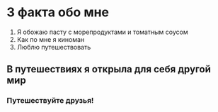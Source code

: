 # 3 факта обо мне

1. Я обожаю пасту с морепродуктами и томатным соусом
2. Как по мне я киноман
3. Люблю путешествовать

## В путешествиях я открыла для себя другой мир
### Путешествуйте друзья!
